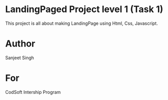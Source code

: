 # LandingPaged Project level 1 (Task 1)
This project is all about making LandingPage using Html, Css, Javascript.

# Author
Sanjeet Singh

# For
CodSoft Intership Program